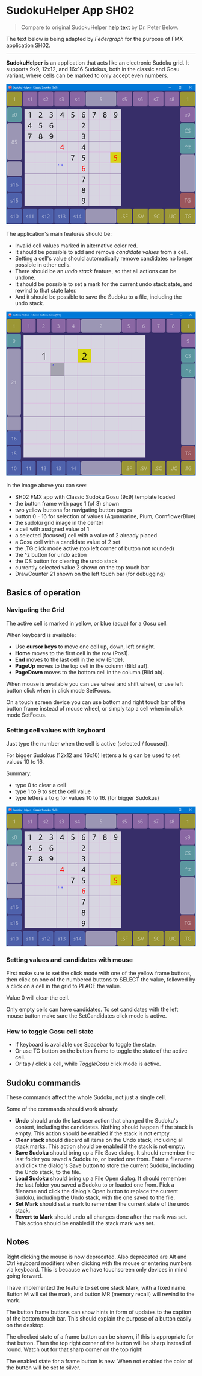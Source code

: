 ﻿# SudokuHelper App SH02

> Compare to original SudokuHelper [help text](../SH01/helptext.md) by Dr. Peter Below.

The text below is being adapted by *Federgraph* for the purpose of FMX application SH02.

---

**SudokuHelper** is an application that acts like an electronic Sudoku grid.
It supports 9x9, 12x12, and 16x16 Sudokus, both in the classic and Gosu variant,
where cells can be marked to only accept even numbers.

![SH02 screenshot](../images/SH02-02.png)

The application's main features should be:
- Invalid cell values marked in alternative color red. 
- It should be possible to add and remove *candidate values* from a cell.
- Setting a cell's value should automatically remove candidates no longer possible in other cells.
- There should be an *undo stack* feature, so that all actions can be undone. 
- It should be possible to set a mark for the current undo stack state, and rewind to that state later.
- And it should be possible to save the Sudoku to a file, including the undo stack.

![SH02 screenshot](../images/SH02-01.png)

In the image above you can see:
- SH02 FMX app with Classic Sudoku Gosu (9x9) template loaded
- the button frame with page 1 (of 3) shown
- two yellow buttons for navigating button pages
- button 0 - 16 for selection of values (Aquamarine, Plum, CornflowerBlue)
- the sudoku grid image in the center
- a cell with assigned value of 1
- a selected (focused) cell with a value of 2 already placed
- a Gosu cell with a candidate value of 2 set
- the .TG click mode active (top left corner of button not rounded)
- the ^z button for undo action
- the CS button for clearing the undo stack
- currently selected value 2 shown on the top touch bar
- DrawCounter 21 shown on the left touch bar (for debugging)

## Basics of operation

### Navigating the Grid

The active cell is marked in yellow, or blue (aqua) for a Gosu cell.

When keyboard is available:
- Use **cursor keys** to move one cell up, down, left or right.
- **Home** moves to the first cell in the row (Pos1).
- **End** moves to the last cell in the row (Ende).
- **PageUp** moves to the top cell in the column (Bild auf).
- **PageDown** moves to the bottom cell in the column (Bild ab).

When mouse is available you can use wheel and shift wheel,
or use left button click when in click mode SetFocus.

On a touch screen device you can use bottom and right touch bar of the button frame instead of mouse wheel,
or simply tap a cell when in click mode SetFocus.

### Setting cell values with keyboard

Just type the number when the cell is active (selected / focused).

For bigger Sudokus (12x12 and 16x16) letters a to g can be used to set values 10 to 16.

Summary:
- type 0 to clear a cell
- type 1 to 9 to set the cell value
- type letters a to g for values 10 to 16. (for bigger Sudokus)

![SH02 screenshot](../images/SH02-02.png)

### Setting values and candidates with mouse

First make sure to set the click mode with one of the yellow frame buttons,
then click on one of the numbered buttons to SELECT the value,
followed by a click on a cell in the grid to PLACE the value.

Value 0 will clear the cell.

Only empty cells can have candidates.
To set candidates with the left mouse button
make sure the SetCandidates click mode is active.

### How to toggle Gosu cell state

- If keyboard is available use Spacebar to toggle the state.
- Or use TG button on the button frame to toggle the state of the active cell.
- Or tap / click a cell, while *ToggleGosu* click mode is active.

## Sudoku commands

These commands affect the whole Sudoku, not just a single cell.

Some of the commands should work already:

- **Undo** should undo the last user action that changed the Sudoku's content,
including the candidates.
Nothing should happen if the stack is empty.
This action should be enabled if the stack is not empty.
- **Clear stack** should discard all items on the Undo stack,
including all stack marks.
This action should be enabled if the stack is not empty.
- **Save Sudoku** should bring up a File Save dialog.
It should remember the last folder you saved a Sudoku to, or loaded one from.
Enter a filename and click the dialog's Save button to store the current Sudoku,
including the Undo stack, to the file. 
- **Load Sudoku** should bring up a File Open dialog.
It should remember the last folder you saved a Sudoku to or loaded one from.
Pick a filename and click the dialog's Open button to replace the current Sudoku,
including the Undo stack, with the one saved to the file. 
- **Set Mark** should set a mark to remember the current state of the undo stack. 
- **Revert to Mark** should undo all changes done after the mark was set.
This action should be enabled if the stack mark was set.

## Notes

Right clicking the mouse is now deprecated.
Also deprecated are Alt and Ctrl keyboard modifiers when clicking with the mouse or entering numbers via keyboard.
This is because we have touchscreen only devices in mind going forward.

I have implemented the feature to set one stack Mark, with a fixed name.
Button M will set the mark, and button MR (memory recall) will rewind to the mark.

The button frame buttons can show hints in form of updates to the caption of the bottom touch bar.
This should explain the purpose of a button easily on the desktop.

The checked state of a frame button can be shown, if this is appropriate for that button.
Then the top right corner of the button will be sharp instead of round.
Watch out for that sharp corner on the top right!

The enabled state for a frame button is new.
When not enabled the color of the button will be set to silver.